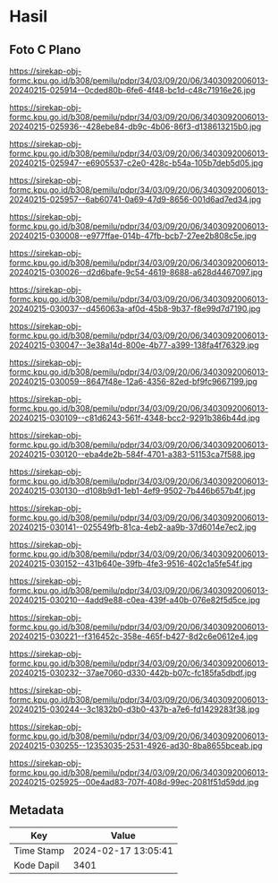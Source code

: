 # Hasil

## Foto C Plano

https://sirekap-obj-formc.kpu.go.id/b308/pemilu/pdpr/34/03/09/20/06/3403092006013-20240215-025914--0cded80b-6fe6-4f48-bc1d-c48c71916e26.jpg

https://sirekap-obj-formc.kpu.go.id/b308/pemilu/pdpr/34/03/09/20/06/3403092006013-20240215-025936--428ebe84-db9c-4b06-86f3-d138613215b0.jpg

https://sirekap-obj-formc.kpu.go.id/b308/pemilu/pdpr/34/03/09/20/06/3403092006013-20240215-025947--e6905537-c2e0-428c-b54a-105b7deb5d05.jpg

https://sirekap-obj-formc.kpu.go.id/b308/pemilu/pdpr/34/03/09/20/06/3403092006013-20240215-025957--6ab60741-0a69-47d9-8656-001d6ad7ed34.jpg

https://sirekap-obj-formc.kpu.go.id/b308/pemilu/pdpr/34/03/09/20/06/3403092006013-20240215-030008--e977ffae-014b-47fb-bcb7-27ee2b808c5e.jpg

https://sirekap-obj-formc.kpu.go.id/b308/pemilu/pdpr/34/03/09/20/06/3403092006013-20240215-030026--d2d6bafe-9c54-4619-8688-a628d4467097.jpg

https://sirekap-obj-formc.kpu.go.id/b308/pemilu/pdpr/34/03/09/20/06/3403092006013-20240215-030037--d456063a-af0d-45b8-9b37-f8e99d7d7190.jpg

https://sirekap-obj-formc.kpu.go.id/b308/pemilu/pdpr/34/03/09/20/06/3403092006013-20240215-030047--3e38a14d-800e-4b77-a399-138fa4f76329.jpg

https://sirekap-obj-formc.kpu.go.id/b308/pemilu/pdpr/34/03/09/20/06/3403092006013-20240215-030059--8647f48e-12a6-4356-82ed-bf9fc9667199.jpg

https://sirekap-obj-formc.kpu.go.id/b308/pemilu/pdpr/34/03/09/20/06/3403092006013-20240215-030109--c81d6243-561f-4348-bcc2-9291b386b44d.jpg

https://sirekap-obj-formc.kpu.go.id/b308/pemilu/pdpr/34/03/09/20/06/3403092006013-20240215-030120--eba4de2b-584f-4701-a383-51153ca7f588.jpg

https://sirekap-obj-formc.kpu.go.id/b308/pemilu/pdpr/34/03/09/20/06/3403092006013-20240215-030130--d108b9d1-1eb1-4ef9-9502-7b446b657b4f.jpg

https://sirekap-obj-formc.kpu.go.id/b308/pemilu/pdpr/34/03/09/20/06/3403092006013-20240215-030141--025549fb-81ca-4eb2-aa9b-37d6014e7ec2.jpg

https://sirekap-obj-formc.kpu.go.id/b308/pemilu/pdpr/34/03/09/20/06/3403092006013-20240215-030152--431b640e-39fb-4fe3-9516-402c1a5fe54f.jpg

https://sirekap-obj-formc.kpu.go.id/b308/pemilu/pdpr/34/03/09/20/06/3403092006013-20240215-030210--4add9e88-c0ea-439f-a40b-076e82f5d5ce.jpg

https://sirekap-obj-formc.kpu.go.id/b308/pemilu/pdpr/34/03/09/20/06/3403092006013-20240215-030221--f316452c-358e-465f-b427-8d2c6e0612e4.jpg

https://sirekap-obj-formc.kpu.go.id/b308/pemilu/pdpr/34/03/09/20/06/3403092006013-20240215-030232--37ae7060-d330-442b-b07c-fc185fa5dbdf.jpg

https://sirekap-obj-formc.kpu.go.id/b308/pemilu/pdpr/34/03/09/20/06/3403092006013-20240215-030244--3c1832b0-d3b0-437b-a7e6-fd1429283f38.jpg

https://sirekap-obj-formc.kpu.go.id/b308/pemilu/pdpr/34/03/09/20/06/3403092006013-20240215-030255--12353035-2531-4926-ad30-8ba8655bceab.jpg

https://sirekap-obj-formc.kpu.go.id/b308/pemilu/pdpr/34/03/09/20/06/3403092006013-20240215-025925--00e4ad83-707f-408d-99ec-2081f51d59dd.jpg


## Metadata

| Key        | Value               |
| ---------- | ------------------- |
| Time Stamp | 2024-02-17 13:05:41 |
| Kode Dapil | 3401                |



